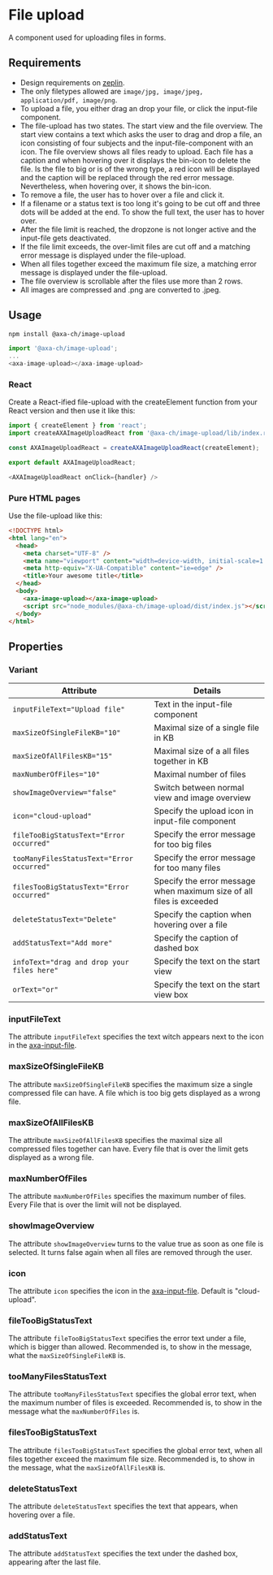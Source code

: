# File upload

A component used for uploading files in forms.

## Requirements

- Design requirements on [zeplin](https://zpl.io/2ZrKE7G).
- The only filetypes allowed are `image/jpg, image/jpeg, application/pdf, image/png`.
- To upload a file, you either drag an drop your file, or click the input-file component.
- The file-upload has two states. The start view and the file overview. The start view contains a text which asks the user to drag and drop a file, an icon consisting of four subjects and the input-file-component with an icon. The file overview shows all files ready to upload. Each file has a caption and when hovering over it displays the bin-icon to delete the file. Is the file to big or is of the wrong type, a red icon will be displayed and the caption will be replaced through the red error message. Nevertheless, when hovering over, it shows the bin-icon.
- To remove a file, the user has to hover over a file and click it.
- If a filename or a status text is too long it's going to be cut off and three dots will be added at the end. To show the full text, the user has to hover over.
- After the file limit is reached, the dropzone is not longer active and the input-file gets deactivated.
- If the file limit exceeds, the over-limit files are cut off and a matching error message is displayed under the file-upload.
- When all files together exceed the maximum file size, a matching error message is displayed under the file-upload.
- The file overview is scrollable after the files use more than 2 rows.
- All images are compressed and .png are converted to .jpeg.

## Usage

```bash
npm install @axa-ch/image-upload
```

```js
import '@axa-ch/image-upload';
...
<axa-image-upload></axa-image-upload>
```

### React

Create a React-ified file-upload with the createElement function from your React version and then use it like this:

```js
import { createElement } from 'react';
import createAXAImageUploadReact from '@axa-ch/image-upload/lib/index.react';

const AXAImageUploadReact = createAXAImageUploadReact(createElement);

export default AXAImageUploadReact;
```

```js
<AXAImageUploadReact onClick={handler} />
```

### Pure HTML pages

Use the file-upload like this:

```html
<!DOCTYPE html>
<html lang="en">
  <head>
    <meta charset="UTF-8" />
    <meta name="viewport" content="width=device-width, initial-scale=1.0" />
    <meta http-equiv="X-UA-Compatible" content="ie=edge" />
    <title>Your awesome title</title>
  </head>
  <body>
    <axa-image-upload></axa-image-upload>
    <script src="node_modules/@axa-ch/image-upload/dist/index.js"></script>
  </body>
</html>
```

## Properties

### Variant

| Attribute                                  | Details                                                              |
| ------------------------------------------ | -------------------------------------------------------------------- |
| `inputFileText="Upload file"`              | Text in the input-file component                                     |
| `maxSizeOfSingleFileKB="10"`               | Maximal size of a single file in KB                                  |
| `maxSizeOfAllFilesKB="15"`                 | Maximal size of a all files together in KB                           |
| `maxNumberOfFiles="10"`                    | Maximal number of files                                              |
| `showImageOverview="false"`                | Switch between normal view and image overview                        |
| `icon="cloud-upload"`                      | Specify the upload icon in input-file component                      |
| `fileTooBigStatusText="Error occurred"`    | Specify the error message for too big files                          |
| `tooManyFilesStatusText="Error occurred"`  | Specify the error message for too many files                         |
| `filesTooBigStatusText="Error occurred"`   | Specify the error message when maximum size of all files is exceeded |
| `deleteStatusText="Delete"`                | Specify the caption when hovering over a file                        |
| `addStatusText="Add more"`                 | Specify the caption of dashed box                                    |
| `infoText="drag and drop your files here"` | Specify the text on the start view                                   |
| `orText="or"`                              | Specify the text on the start view box                               |

### inputFileText

The attribute `inputFileText` specifies the text witch appears next to the icon in the [axa-input-file](https://github.com/axa-ch/patterns-library/blob/develop/src/components/10-atoms/input-file/README.md).

### maxSizeOfSingleFileKB

The attribute `maxSizeOfSingleFileKB` specifies the maximum size a single compressed file can have. A file which is too big gets displayed as a wrong file.

### maxSizeOfAllFilesKB

The attribute `maxSizeOfAllFilesKB` specifies the maximal size all compressed files together can have. Every file that is over the limit gets displayed as a wrong file.

### maxNumberOfFiles

The attribute `maxNumberOfFiles` specifies the maximum number of files. Every File that is over the limit will not be displayed.

### showImageOverview

The attribute `showImageOverview` turns to the value true as soon as one file is selected. It turns false again when all files are removed through the user.

### icon

The attribute `icon` specifies the icon in the [axa-input-file](https://github.com/axa-ch/patterns-library/blob/develop/src/components/10-atoms/input-file/README.md). Default is "cloud-upload".

### fileTooBigStatusText

The attribute `fileTooBigStatusText` specifies the error text under a file, which is bigger than allowed. Recommended is, to show in the message, what the `maxSizeOfSingleFileKB` is.

### tooManyFilesStatusText

The attribute `tooManyFilesStatusText` specifies the global error text, when the maximum number of files is exceeded. Recommended is, to show in the message what the `maxNumberOfFiles` is.

### filesTooBigStatusText

The attribute `filesTooBigStatusText` specifies the global error text, when all files together exceed the maximum file size.
Recommended is, to show in the message, what the `maxSizeOfAllFilesKB` is.

### deleteStatusText

The attribute `deleteStatusText` specifies the text that appears, when hovering over a file.

### addStatusText

The attribute `addStatusText` specifies the text under the dashed box, appearing after the last file.
